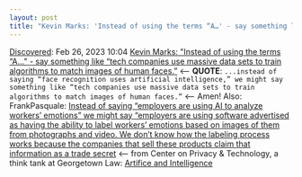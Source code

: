 ```yaml
---
layout: post
title: "Kevin Marks: 'Instead of using the terms “A…' - say something like “tech companies use massive data sets to train algorithms to match images of human faces.”"
---
```

[Discovered](http://rolandtanglao.com/2020/07/29/p1-blogthis-checkvist-list-links-to-blog/): Feb 26, 2023 10:04 [Kevin Marks: "Instead of using the terms “A…" - say something like “tech companies use massive data sets to train algorithms to match images of human faces.”](https://xoxo.zone/@KevinMarks/109931507868506482) <-- **QUOTE**: `...instead of saying “face recognition uses artificial intelligence,” we might say something like “tech companies use massive data sets to train algorithms to match images of human faces.”` <-- Amen! Also: FrankPasquale: [Instead of saying “employers are using AI to analyze workers’ emotions” we might say “employers are using software advertised as having the ability to label workers’ emotions based on images of them from photographs and video. We don’t know how the labeling process works because the companies that sell these products claim that information as a trade secret](https://mastodon.social/@FrankPasquale/109929025334956991) <-- from Center on Privacy & Technology, a think tank at Georgetown Law: [Artifice and Intelligence](https://medium.com/center-on-privacy-technology/artifice-and-intelligence%C2%B9-f00da128d3cd)
